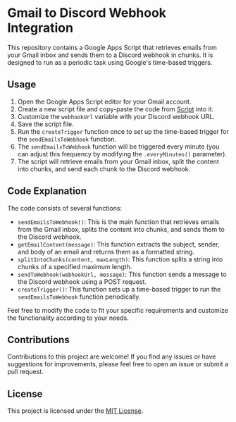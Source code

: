 # Gmail to Discord Webhook Integration

This repository contains a Google Apps Script that retrieves emails from your Gmail inbox and sends them to a Discord webhook in chunks. It is designed to run as a periodic task using Google's time-based triggers.

## Usage

1. Open the Google Apps Script editor for your Gmail account.
2. Create a new script file and copy-paste the code from [Script](Script.txt) into it.
3. Customize the `webhookUrl` variable with your Discord webhook URL.
4. Save the script file.
5. Run the `createTrigger` function once to set up the time-based trigger for the `sendEmailsToWebhook` function.
6. The `sendEmailsToWebhook` function will be triggered every minute (you can adjust this frequency by modifying the `.everyMinutes()` parameter).
7. The script will retrieve emails from your Gmail inbox, split the content into chunks, and send each chunk to the Discord webhook.

## Code Explanation

The code consists of several functions:

- `sendEmailsToWebhook()`: This is the main function that retrieves emails from the Gmail inbox, splits the content into chunks, and sends them to the Discord webhook.
- `getEmailContent(message)`: This function extracts the subject, sender, and body of an email and returns them as a formatted string.
- `splitIntoChunks(content, maxLength)`: This function splits a string into chunks of a specified maximum length.
- `sendToWebhook(webhookUrl, message)`: This function sends a message to the Discord webhook using a POST request.
- `createTrigger()`: This function sets up a time-based trigger to run the `sendEmailsToWebhook` function periodically.

Feel free to modify the code to fit your specific requirements and customize the functionality according to your needs.

## Contributions

Contributions to this project are welcome! If you find any issues or have suggestions for improvements, please feel free to open an issue or submit a pull request.

## License

This project is licensed under the [MIT License](LICENSE).

